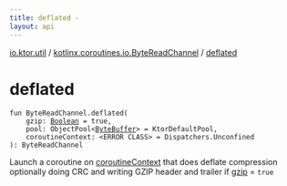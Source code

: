 ```yaml
---
title: deflated - 
layout: api
---
```


<div class='api-docs-breadcrumbs'><a href="../index.html">io.ktor.util</a> / <a href="index.html">kotlinx.coroutines.io.ByteReadChannel</a> / <a href="./deflated.html">deflated</a></div>

# deflated

<div class="signature"><code><span class="keyword">fun </span><span class="identifier">ByteReadChannel</span><span class="symbol">.</span><span class="identifier">deflated</span><span class="symbol">(</span><br/>&nbsp;&nbsp;&nbsp;&nbsp;<span class="parameterName" id="io.ktor.util$deflated(kotlinx.coroutines.io.ByteReadChannel, kotlin.Boolean, kotlinx.io.pool.ObjectPool((java.nio.ByteBuffer)), )/gzip">gzip</span><span class="symbol">:</span>&nbsp;<a href="https://kotlinlang.org/api/latest/jvm/stdlib/kotlin/-boolean/index.html"><span class="identifier">Boolean</span></a>&nbsp;<span class="symbol">=</span>&nbsp;true<span class="symbol">, </span><br/>&nbsp;&nbsp;&nbsp;&nbsp;<span class="parameterName" id="io.ktor.util$deflated(kotlinx.coroutines.io.ByteReadChannel, kotlin.Boolean, kotlinx.io.pool.ObjectPool((java.nio.ByteBuffer)), )/pool">pool</span><span class="symbol">:</span>&nbsp;<span class="identifier">ObjectPool</span><span class="symbol">&lt;</span><a href="http://docs.oracle.com/javase/6/docs/api/java/nio/ByteBuffer.html"><span class="identifier">ByteBuffer</span></a><span class="symbol">&gt;</span>&nbsp;<span class="symbol">=</span>&nbsp;KtorDefaultPool<span class="symbol">, </span><br/>&nbsp;&nbsp;&nbsp;&nbsp;<span class="parameterName" id="io.ktor.util$deflated(kotlinx.coroutines.io.ByteReadChannel, kotlin.Boolean, kotlinx.io.pool.ObjectPool((java.nio.ByteBuffer)), )/coroutineContext">coroutineContext</span><span class="symbol">:</span>&nbsp;<span class="identifier">&lt;ERROR CLASS&gt;</span>&nbsp;<span class="symbol">=</span>&nbsp;Dispatchers.Unconfined<br/><span class="symbol">)</span><span class="symbol">: </span><span class="identifier">ByteReadChannel</span></code></div>

Launch a coroutine on <a href="deflated.html#io.ktor.util$deflated(kotlinx.coroutines.io.ByteReadChannel, kotlin.Boolean, kotlinx.io.pool.ObjectPool((java.nio.ByteBuffer)), )/coroutineContext">coroutineContext</a> that does deflate compression
optionally doing CRC and writing GZIP header and trailer if <a href="deflated.html#io.ktor.util$deflated(kotlinx.coroutines.io.ByteReadChannel, kotlin.Boolean, kotlinx.io.pool.ObjectPool((java.nio.ByteBuffer)), )/gzip">gzip</a> = <code>true</code>

